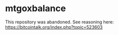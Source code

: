 mtgoxbalance
============

This repository was abandoned. See reasoning here: https://bitcointalk.org/index.php?topic=523603
